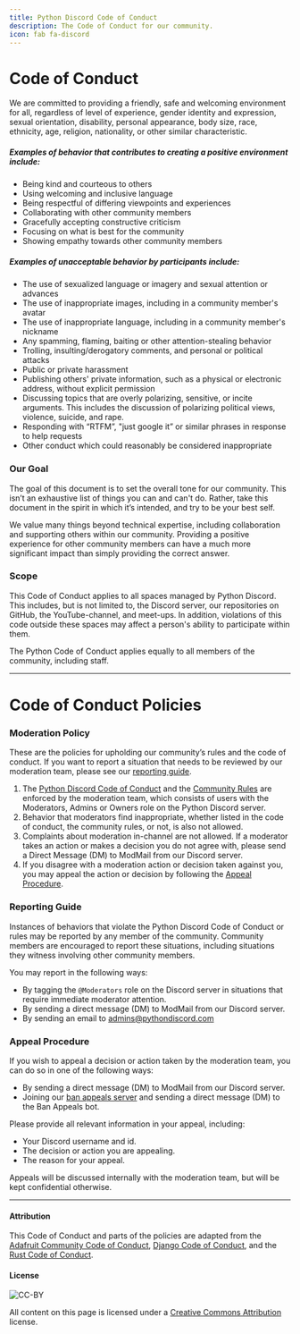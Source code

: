 ```yaml
---
title: Python Discord Code of Conduct
description: The Code of Conduct for our community.
icon: fab fa-discord
---
```


# Code of Conduct

We are committed to providing a friendly, safe and welcoming environment for all, regardless of level of experience, gender identity and expression, sexual orientation, disability, personal appearance, body size, race, ethnicity, age, religion, nationality, or other similar characteristic.

##### Examples of behavior that contributes to creating a positive environment include:

* Being kind and courteous to others
* Using welcoming and inclusive language
* Being respectful of differing viewpoints and experiences
* Collaborating with other community members
* Gracefully accepting constructive criticism
* Focusing on what is best for the community
* Showing empathy towards other community members

##### Examples of unacceptable behavior by participants include:

*  The use of sexualized language or imagery and sexual attention or advances
*  The use of inappropriate images, including in a community member's avatar
*  The use of inappropriate language, including in a community member's nickname
*  Any spamming, flaming, baiting or other attention-stealing behavior
*  Trolling, insulting/derogatory comments, and personal or political attacks
*  Public or private harassment
*  Publishing others' private information, such as a physical or electronic address, without explicit permission
*  Discussing topics that are overly polarizing, sensitive, or incite arguments. This includes the discussion of polarizing political views, violence, suicide, and rape.
*  Responding with “RTFM”, "just google it” or similar phrases in response to help requests
*  Other conduct which could reasonably be considered inappropriate

### Our Goal

The goal of this document is to set the overall tone for our community.
This isn’t an exhaustive list of things you can and can't do.
Rather, take this document in the spirit in which it’s intended, and try to be your best self.

We value many things beyond technical expertise, including collaboration and supporting others within our community.
Providing a positive experience for other community members can have a much more significant impact than simply providing the correct answer.

### Scope

This Code of Conduct applies to all spaces managed by Python Discord.
This includes, but is not limited to, the Discord server, our repositories on GitHub, the YouTube-channel, and meet-ups.
In addition, violations of this code outside these spaces may affect a person's ability to participate within them.

The Python Code of Conduct applies equally to all members of the community, including staff.

---

# Code of Conduct Policies

### Moderation Policy

These are the policies for upholding our community’s rules and the code of conduct.
If you want to report a situation that needs to be reviewed by our moderation team, please see our [reporting guide](#reporting-guide).

1.  The [Python Discord Code of Conduct](#code-of-conduct) and the [Community Rules](/pages/rules) are enforced by the moderation team, which consists of users with the Moderators, Admins or Owners role on the Python Discord server.
2.  Behavior that moderators find inappropriate, whether listed in the code of conduct, the community rules, or not, is also not allowed.
3.  Complaints about moderation in-channel are not allowed. If a moderator takes an action or makes a decision you do not agree with, please send a Direct Message (DM) to ModMail from our Discord server.
4.  If you disagree with a moderation action or decision taken against you, you may appeal the action or decision by following the [Appeal Procedure](#appeal-procedure).

### Reporting Guide

Instances of behaviors that violate the Python Discord Code of Conduct or rules may be reported by any member of the community.
Community members are encouraged to report these situations, including situations they witness involving other community members.

You may report in the following ways:

*  By tagging the `@Moderators` role on the Discord server in situations that require immediate moderator attention.
*  By sending a direct message (DM) to ModMail from our Discord server.
*  By sending an email to [admins@pythondiscord.com](mailto:admins@pythondiscord.com)

### Appeal Procedure

If you wish to appeal a decision or action taken by the moderation team, you can do so in one of the following ways:

* By sending a direct message (DM) to ModMail from our Discord server.
* Joining our [ban appeals server](https://discord.gg/WXrCJxWBnm) and sending a direct message (DM) to the Ban Appeals bot.

Please provide all relevant information in your appeal, including:

* Your Discord username and id.
* The decision or action you are appealing.
* The reason for your appeal.

Appeals will be discussed internally with the moderation team, but will be kept confidential otherwise.

---

#### Attribution

This Code of Conduct and parts of the policies are adapted from the [Adafruit Community Code of Conduct](https://github.com/adafruit/Adafruit_Community_Code_of_Conduct/blob/master/code-of-conduct.md), [Django Code of Conduct](https://www.djangoproject.com/conduct/), and the [Rust Code of Conduct](https://www.rust-lang.org/en-US/conduct.html).

#### License
![CC-BY](https://licensebuttons.net/l/by/3.0/88x31.png)

All content on this page is licensed under a [Creative Commons Attribution](https://creativecommons.org/licenses/by/3.0/) license.
